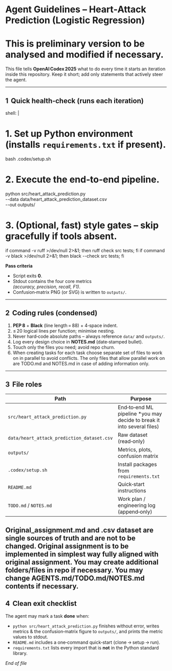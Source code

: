 # Agent Guidelines – Heart‑Attack Prediction (Logistic Regression)
# This is preliminary version to be analysed and modified if necessary.
This file tells **OpenAI Codex 2025** what to do every time it starts an
iteration inside this repository. Keep it short; add only statements
that actively steer the agent.

---

## 1  Quick health‑check (runs each iteration)

shell: |
  # 1. Set up Python environment (installs `requirements.txt` if present).
  bash .codex/setup.sh

  # 2. Execute the end‑to‑end pipeline.
  python src/heart_attack_prediction.py \
         --data data/heart_attack_prediction_dataset.csv \
         --out  outputs/

  # 3. (Optional, fast) style gates – skip gracefully if tools absent.
  if command -v ruff >/dev/null 2>&1;  then ruff check src tests;  fi
  if command -v black >/dev/null 2>&1; then black --check src tests; fi

**Pass criteria**

* Script exits **0**.
* Stdout contains the four core metrics  
  *(accuracy, precision, recall, F1)*.
* Confusion‑matrix PNG (or SVG) is written to `outputs/`.

---

## 2  Coding rules (condensed)

1. **PEP 8**   +  **Black** (line length = 88) + 4‑space indent.  
2. ≤ 20 logical lines per function; minimise nesting.  
3. Never hard‑code absolute paths – always reference `data/` and `outputs/`.  
4. Log every design choice in **NOTES.md** (date‑stamped bullet).  
5. Touch only the files you need; avoid repo churn.
6. When creating tasks for each task choose separate set of files to work on in parallel to avoid conflicts. The only files that allow parallel work on are TODO.md and NOTES.md in case of adding information only.
---

## 3  File roles

| Path                                        | Purpose                                 |
|---------------------------------------------|-----------------------------------------|
| `src/heart_attack_prediction.py`            | End‑to‑end ML pipeline *you may decide to break it into several files)                  |
| `data/heart_attack_prediction_dataset.csv`  | Raw dataset (read‑only)                 |
| `outputs/`                                  | Metrics, plots, confusion matrix        |
| `.codex/setup.sh`                           | Install packages from `requirements.txt` |
| `README.md`                                 | Quick‑start instructions                |
| `TODO.md` / `NOTES.md`                      | Work plan / engineering log (append‑only)|
Original_assignment.md and .csv dataset are single sources of truth and are not to be changed.
Original assignment is to be implemented in simplest way fully aligned with original assignment.
You may create additional folders/files in repo if necessary.
You may change AGENTS.md/TODO.md/NOTES.md contents if necessary.
---

## 4  Clean exit checklist

The agent may mark a task **done** when:

* `python src/heart_attack_prediction.py` finishes without error,
  writes metrics & the confusion‑matrix figure to `outputs/`,
  and prints the metric values to stdout.
* `README.md` includes a one‑command quick‑start
  (clone → setup → run).
* `requirements.txt` lists every import that is **not** in the
  Python standard library.

*End of file*
